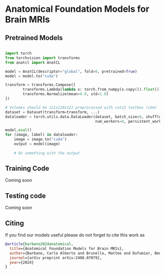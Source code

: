 # Anatomical Foundation Models for Brain MRIs


## Pretrained Models

```python

import torch
from torchvision import transforms
from anatcl import AnatCL

model = AnatCL(descriptor="global", fold=0, pretrained=True)
model = model.to("cuda")

transform = transforms.Compose([
        transforms.Lambda(lambda x: torch.from_numpy(x.copy()).float()),
        transforms.Normalize(mean=0.0, std=1.0)
])

# Volumes should be 121x128x121 preprocessed with cat12 toolbox (vbm)
dataset = Dataset(transform=transform, ...)
dataloader = torch.utils.data.DataLoader(dataset, batch_size=8, shuffle=False,
                                         num_workers=8, persistent_workers=True)

model.eval()
for (image, label) in dataloader:
    image = image.to("cuda")
    output = model(image)
    
    # Do something with the output
```

## Training Code

Coming soon

## Testing code

Coming soon

## Citing

If you find our models useful please do not forget to cite this work as

```bibtex
@article{barbano2024anatomical,
  title={Anatomical Foundation Models for Brain MRIs},
  author={Barbano, Carlo Alberto and Brunello, Matteo and Dufumier, Benoit and Grangetto, Marco},
  journal={arXiv preprint arXiv:2408.07079},
  year={2024}
}
```